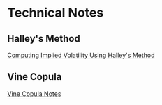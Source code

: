 # Technical Notes 

## Halley's Method

[Computing Implied Volatility Using Halley's Method](./ImpliedVolatility.html)


## Vine Copula

[Vine Copula Notes](./vinecopulanotes.html)

